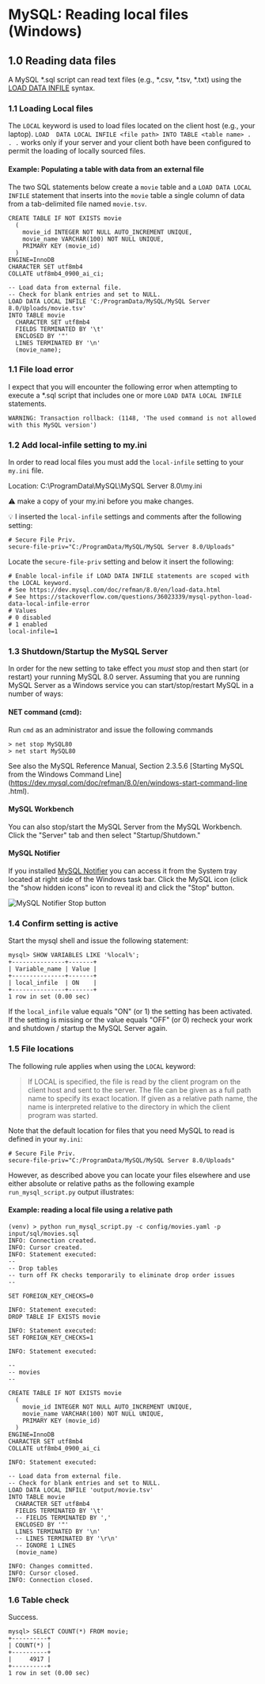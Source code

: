 # MySQL: Reading local files (Windows)

## 1.0 Reading data files
A MySQL *.sql script can read text files (e.g., *.csv, *.tsv, *.txt) using the [LOAD DATA INFILE](https://dev.mysql.com/doc/refman/8.0/en/load-data.html) syntax.

### 1.1 Loading Local files
The `LOCAL` keyword is used to load files located on the client host (e.g., your laptop). `LOAD 
DATA LOCAL INFILE <file path> INTO TABLE <table name> . . .` works only if your server and your 
client both have been configured to permit the loading of locally sourced files.

#### Example: Populating a table with data from an external file
The two SQL statements below create a `movie` table and a `LOAD DATA LOCAL INFILE` statement
 that inserts into the `movie` table a single column of data from a tab-delimited file named 
 `movie.tsv`.

```mysql
CREATE TABLE IF NOT EXISTS movie
  (
    movie_id INTEGER NOT NULL AUTO_INCREMENT UNIQUE,
    movie_name VARCHAR(100) NOT NULL UNIQUE,
    PRIMARY KEY (movie_id)
  )
ENGINE=InnoDB
CHARACTER SET utf8mb4
COLLATE utf8mb4_0900_ai_ci;

-- Load data from external file.
-- Check for blank entries and set to NULL.
LOAD DATA LOCAL INFILE 'C:/ProgramData/MySQL/MySQL Server 8.0/Uploads/movie.tsv'
INTO TABLE movie
  CHARACTER SET utf8mb4
  FIELDS TERMINATED BY '\t'
  ENCLOSED BY '"'
  LINES TERMINATED BY '\n'
  (movie_name);
```  

### 1.1 File load error
I expect that you will encounter the following error when attempting to execute a *.sql script 
that includes one or more `LOAD DATA LOCAL INFILE` statements.

```commandline
WARNING: Transaction rollback: (1148, 'The used command is not allowed with this MySQL version')
```

### 1.2 Add local-infile setting to my.ini
In order to read local files you must add the `local-infile` setting to your `my.ini` file.  

Location: C:\ProgramData\MySQL\MySQL Server 8.0\my.ini

:warning: make a copy of your my.ini before you make changes.

:bulb: I inserted the `local-infile` settings and comments after the following setting:

```commandline
# Secure File Priv.
secure-file-priv="C:/ProgramData/MySQL/MySQL Server 8.0/Uploads"
```

Locate the `secure-file-priv` setting and below it insert the following:

```commandline
# Enable local-infile if LOAD DATA INFILE statements are scoped with the LOCAL keyword.
# See https://dev.mysql.com/doc/refman/8.0/en/load-data.html
# See https://stackoverflow.com/questions/36023339/mysql-python-load-data-local-infile-error
# Values
# 0 disabled
# 1 enabled
local-infile=1
```

### 1.3 Shutdown/Startup the MySQL Server
In order for the new setting to take effect you *must* stop and then start (or restart) your 
running MySQL 8.0 server. Assuming that you are running MySQL Server as a Windows service you can
 start/stop/restart MySQL in a number of ways:
 
#### NET command (cmd):
Run `cmd` as an administrator and issue the following commands
```commandline
> net stop MySQL80
> net start MySQL80
```

See also the MySQL Reference Manual, Section 2.3.5.6 [Starting MySQL from 
the Windows Command Line](https://dev.mysql.com/doc/refman/8.0/en/windows-start-command-line
.html). 

#### MySQL Workbench
You can also stop/start the MySQL Server from the MySQL Workbench.  Click the "Server" tab and 
then select "Startup/Shutdown."

#### MySQL Notifier 
If you installed [MySQL Notifier](https://www.mysql.com/why-mysql/windows/notifier/) you can 
access it from the System tray located at right side of the Windows task bar. Click the MySQL 
icon (click the "show hidden icons" icon to reveal it) and click the "Stop" button.

<img src="./static/img/SI664-mysql-win_notifier_stop.png" alt="MySQL Notifier Stop button">

### 1.4 Confirm setting is active
Start the mysql shell and issue the following statement:

```commandline
mysql> SHOW VARIABLES LIKE '%local%';
+---------------+-------+
| Variable_name | Value |
+---------------+-------+
| local_infile  | ON    |
+---------------+-------+
1 row in set (0.00 sec)
```

If the `local_infile` value equals "ON" (or 1) the setting has been activated.  If the setting is
 missing or the value equals "OFF" (or 0) recheck your work and shutdown / startup the MySQL Server again.
 
### 1.5 File locations
The following rule applies when using the `LOCAL` keyword:

> If LOCAL is specified, the file is read by the client program on the client host and sent to the server. The file can be given as a full path name to specify its exact location. If given as a relative path name, the name is interpreted relative to the directory in which the client program was started.

Note that the default location for files that you need MySQL to read is defined in your `my.ini`:

```commandline
# Secure File Priv.
secure-file-priv="C:/ProgramData/MySQL/MySQL Server 8.0/Uploads"
```

However, as described above you can locate your files elsewhere and use either absolute or 
relative paths as the following example `run_mysql_script.py` output illustrates:

#### Example: reading a local file using a relative path 
```commandline
(venv) > python run_mysql_script.py -c config/movies.yaml -p input/sql/movies.sql
INFO: Connection created.
INFO: Cursor created.
INFO: Statement executed: 
--
-- Drop tables
-- turn off FK checks temporarily to eliminate drop order issues
--

SET FOREIGN_KEY_CHECKS=0

INFO: Statement executed:
DROP TABLE IF EXISTS movie

INFO: Statement executed:
SET FOREIGN_KEY_CHECKS=1

INFO: Statement executed:

--
-- movies
--

CREATE TABLE IF NOT EXISTS movie
  (
    movie_id INTEGER NOT NULL AUTO_INCREMENT UNIQUE,
    movie_name VARCHAR(100) NOT NULL UNIQUE,
    PRIMARY KEY (movie_id)
  )
ENGINE=InnoDB
CHARACTER SET utf8mb4
COLLATE utf8mb4_0900_ai_ci

INFO: Statement executed:

-- Load data from external file.
-- Check for blank entries and set to NULL.
LOAD DATA LOCAL INFILE 'output/movie.tsv'
INTO TABLE movie
  CHARACTER SET utf8mb4
  FIELDS TERMINATED BY '\t'
  -- FIELDS TERMINATED BY ','
  ENCLOSED BY '"'
  LINES TERMINATED BY '\n'
  -- LINES TERMINATED BY '\r\n'
  -- IGNORE 1 LINES
  (movie_name)

INFO: Changes committed.
INFO: Cursor closed.
INFO: Connection closed.
```

### 1.6 Table check
Success.

```mysql
mysql> SELECT COUNT(*) FROM movie;
+----------+
| COUNT(*) |
+----------+
|     4917 |
+----------+
1 row in set (0.00 sec)
```